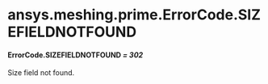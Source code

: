 # ansys.meshing.prime.ErrorCode.SIZEFIELDNOTFOUND



#### ErrorCode.SIZEFIELDNOTFOUND *= 302*

Size field not found.

<!-- !! processed by numpydoc !! -->

